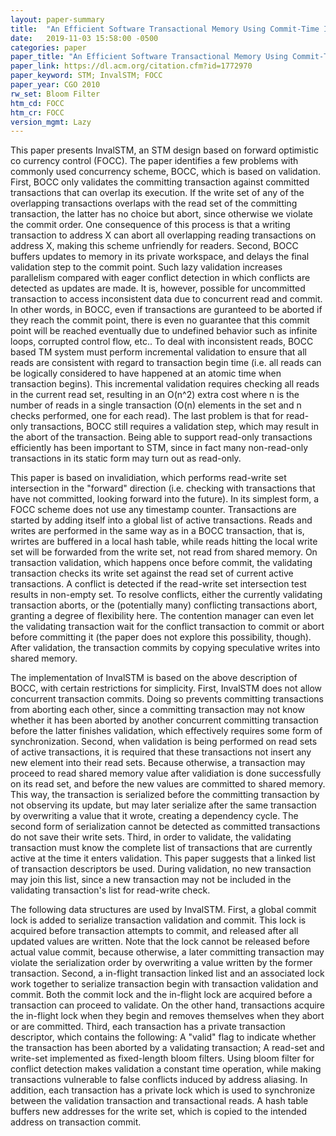 ```yaml
---
layout: paper-summary
title:  "An Efficient Software Transactional Memory Using Commit-Time Invalidation"
date:   2019-11-03 15:58:00 -0500
categories: paper
paper_title: "An Efficient Software Transactional Memory Using Commit-Time Invalidation"
paper_link: https://dl.acm.org/citation.cfm?id=1772970
paper_keyword: STM; InvalSTM; FOCC
paper_year: CGO 2010
rw_set: Bloom Filter
htm_cd: FOCC
htm_cr: FOCC
version_mgmt: Lazy
---
```


This paper presents InvalSTM, an STM design based on forward optimistic co currency control (FOCC). The paper identifies
a few problems with commonly used concurrency scheme, BOCC, which is based on validation. First, BOCC only validates the 
committing transaction against committed transactions that can overlap its execution. If the write set of any of the 
overlapping transactions overlaps with the read set of the committing transaction, the latter has no choice but abort,
since otherwise we violate the commit order. One consequence of this process is that a writing transaction to address X
can abort all overlapping reading transactions on address X, making this scheme unfriendly for readers. Second, BOCC
buffers updates to memory in its private workspace, and delays the final validation step to the commit point. Such
lazy validation increases parallelism compared with eager conflict detection in which conflicts are detected as updates
are made. It is, however, possible for uncommitted transaction to access inconsistent data due to concurrent read
and commit. In other words, in BOCC, even if transactions are guranteed to be aborted if they reach the commit point,
there is even no guarantee that this commit point will be reached eventually due to undefined behavior such as infinite 
loops, corrupted control flow, etc.. To deal with inconsistent reads, BOCC based TM system must perform incremental validation
to ensure that all reads are consistent with regard to transaction begin time (i.e. all reads can be logically considered
to have happened at an atomic time when transaction begins). This incremental validation requires checking all reads in
the current read set, resulting in an O(n^2) extra cost where n is the number of reads in a single transaction (O(n) elements 
in the set and n checks performed, one for each read). The last problem is that for read-only transactions, BOCC still 
requires a validation step, which may result in the abort of the transaction. Being able to support read-only transactions
efficiently has been important to STM, since in fact many non-read-only transactions in its static form may turn out
as read-only.

This paper is based on invalidiation, which performs read-write set intersection in the "forward" direction (i.e. checking
with transactions that have not committed, looking forward into the future). In its simplest form, a FOCC scheme does 
not use any timestamp counter. Transactions are started by adding itself into a global list of active transactions.
Reads and writes are performed in the same way as in a BOCC transaction, that is, wrirtes are buffered in a local hash
table, while reads hitting the local write set will be forwarded from the write set, not read from shared memory. On
transaction validation, which happens once before commit, the validating transaction checks its write set against the 
read set of current active transactions. A conflict is detected if the read-write set intersection test results in non-empty
set. To resolve conflicts, either the currently validating transaction aborts, or the (potentially many) conflicting 
transactions abort, granting a degree of flexibility here. The contention manager can even let the validating transaction
wait for the conflict transaction to commit or abort before committing it (the paper does not explore this possibility,
though). After validation, the transaction commits by copying speculative writes into shared memory.

The implementation of InvalSTM is based on the above description of BOCC, with certain restrictions for simplicity.
First, InvalSTM does not allow concurrent transaction commits. Doing so prevents committing transactions from aborting 
each other, since a committing transaction may not know whether it has been aborted by another concurrent committing 
transaction before the latter finishes validation, which effectively requires some form of synchronization. Second, when
validation is being performed on read sets of active transactions, it is required that these transactions not insert
any new element into their read sets. Because otherwise, a transaction may proceed to read shared memory value after 
validiation is done successfully on its read set, and before the new values are committed to shared memory. This way,
the transaction is serialized before the committing transaction by not observing its update, but may later serialize 
after the same transaction by overwriting a value that it wrote, creating a dependency cycle. The second form of serialization 
cannot be detected as committed transactions do not save their write sets. Third, in order to validate, the validating
transaction must know the complete list of transactions that are currently active at the time it enters validation.
This paper suggests that a linked list of transaction descriptors be used. During validation, no new transaction may
join this list, since a new transaction may not be included in the validating transaction's list for read-write check.

The following data structures are used by InvalSTM. First, a global commit lock is added to serialize transaction validation
and commit. This lock is acquired before transaction attempts to commit, and released after all updated values are written.
Note that the lock cannot be released before actual value commit, because otherwise, a later committing transaction may violate 
the serialization order by overwriting a value written by the former transaction. Second, a in-flight transaction linked list
and an associated lock work together to serialize transaction begin with transaction validation and commit. Both the 
commit lock and the in-flight lock are acquired before a transaction can proceed to validate. On the other hand, transactions 
acquire the in-flight lock when they begin and removes themselves when they abort or are committed. Third, each transaction
has a private transaction descriptor, which contains the following: A "valid" flag to indicate whether the transaction
has been aborted by a validating transaction; A read-set and write-set implemented as fixed-length bloom filters. Using
bloom filter for conflict detection makes validation a constant time operation, while making transactions vulnerable
to false conflicts induced by address aliasing. In addition, each transaction has a private lock which is used to synchronize
between the validation transaction and transactional reads. A hash table buffers new addresses for the write set, which
is copied to the intended address on transaction commit.


